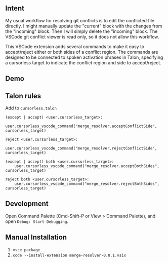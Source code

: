## Intent

My usual workflow for resolving git conflicts is to edit the conflicted file directly. I might manually update the "current" block with the changes from the "incoming" block. Then I will simply delete the "incoming" block. The VSCode git conflict viewer is read only, so it does not allow this workflow.

This VSCode extension adds several commands to make it easy to accept/reject either or both sides of a conflict region. The commands are designed to be connected to spoken activation phrases in Talon, specifying a cursorless target to indicate the conflict region and side to accept/reject.

## Demo



## Talon rules

Add to `cursorless.talon`
```
(except | accept) <user.cursorless_target>:
    user.cursorless_vscode_command("merge_resolver.acceptConflictSide", cursorless_target)

reject <user.cursorless_target>:
    user.cursorless_vscode_command("merge_resolver.rejectConflictSide", cursorless_target)

(except | accept) both <user.cursorless_target>:
    user.cursorless_vscode_command("merge_resolver.acceptBothSides", cursorless_target)

reject both <user.cursorless_target>:
    user.cursorless_vscode_command("merge_resolver.rejectBothSides", cursorless_target)
```

## Development
Open Command Palette (Cmd-Shift-P or View > Command Palette), and open `Debug: Start Debugging`.

## Manual Installation
1. `vsce package`
2. `code --install-extension merge-resolver-0.0.1.vsix`
